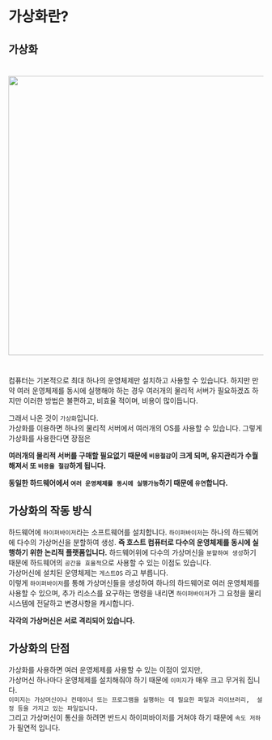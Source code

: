 # 가상화란?
## 가상화
# <h1 align="center"><img src="https://blog.kakaocdn.net/dn/r6uVO/btreKIZEo9G/cu3b3Y6KKNWg1eFWWOUhq1/img.png" width="550"><h1>
컴퓨터는 기본적으로 최대 하나의 운영체제만 설치하고 사용할 수 있습니다.
하지만 만약 여러 운영체제를 동시에 실행해야 하는 경우 여러개의 물리적 서버가 필요하겠죠 하지만 이러한 방법은 불편하고, 비효율 적이며, 비용이 많이듭니다.

그래서 나온 것이 ```가상화```입니다.                     
가상화를 이용하면 하나의 물리적 서버에서 여러개의 OS를 사용할 수 있습니다.
그렇게 가상화를 사용한다면 장점은

**여러개의 물리적 서버를 구매할 필요없기 때문에 ```비용절감```이 크게 되며, 유지관리가 수월해져서 또 ```비용을 절감```하게 됩니다.**

**동일한 하드웨어에서 ```여러 운영체제를 동시에 실행가능```하기 때문에 ```유연```합니다.**

## 가상화의 작동 방식
하드웨어에 ```하이퍼바이저```라는 소프트웨어를 설치합니다. ```하이퍼바이저```는 하나의 하드웨어에 다수의 가상머신을 분할하여 생성. **즉 호스트 컴퓨터로 다수의 운영체제를 동시에 실행하기 위한 논리적 플랫폼입니다.**
하드웨어위에 다수의 가상머신을 ```분할하여 생성```하기 때문에 하드웨어의 ```공간을 효율적```으로 사용할 수 있는 이점도 있습니다.   
가상머신에 설치된 운영체제는 ```게스트OS``` 라고 부릅니다.         
이렇게 ```하이퍼바이저```를 통해 가상머신들을 생성하여 하나의 하드웨어로 여러 운영체제를 사용할 수 있으며, 추가 리소스를 요구하는 명령을 내리면 ```하이퍼바이저```가 그 요청을 물리 시스템에 전달하고 변경사항을 캐시합니다.

**각각의 가상머신은 서로 격리되어 있습니다.**

## 가상화의 단점

가상화를 사용하면 여러 운영체제를 사용할 수 있는 이점이 있지만,        
가상머신 하나마다 운영체제를 설치해줘야 하기 때문에 ```이미지```가 매우 크고 무거워 집니다.    
```이미지는 가상머신이나 컨테이너 또는 프로그램을 실행하는 데 필요한 파일과 라이브러리,  설정 등을 가지고 있는 파일입니다.```           
그리고 가상머신이 통신을 하려면 반드시 하이퍼바이저를 거쳐야 하기 때문에 ```속도 저하```가 필연적 입니다.







